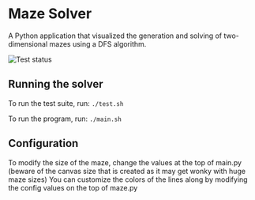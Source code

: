 # Maze Solver
A Python application that visualized the generation and solving of two-dimensional mazes using a DFS algorithm.

![Test status](https://github.com/andrew-hayworth22/maze-solver/actions/workflows/tests.yml/badge.svg)

## Running the solver
To run the test suite, run:
```./test.sh``` 

To run the program, run:
```./main.sh```

## Configuration
To modify the size of the maze, change the values at the top of main.py (beware of the canvas size that is created as it may get wonky with huge maze sizes)
You can customize the colors of the lines along by modifying the config values on the top of maze.py
